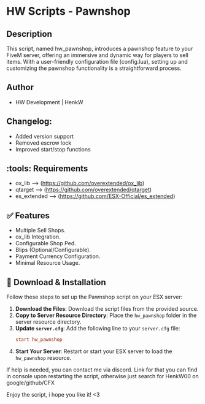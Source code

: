# HW Scripts - Pawnshop

## Description
This script, named hw_pawnshop, introduces a pawnshop feature to your FiveM server, offering an immersive and dynamic way for players to sell items. With a user-friendly configuration file (config.lua), setting up and customizing the pawnshop functionality is a straightforward process.

## Author
- HW Development | HenkW

## Changelog:
- Added version support
- Removed escrow lock
- Improved start/stop functions

## :tools: Requirements
- ox_lib --> (https://github.com/overextended/ox_lib)
- qtarget --> (https://github.com/overextended/qtarget)
- es_extended --> (https://github.com/ESX-Official/es_extended)


## :white_check_mark: Features
- Multiple Sell Shops.
- ox_lib Integration.
- Configurable Shop Ped.
- Blips (Optional/Configurable).
- Payment Currency Configuration.
- Minimal Resource Usage.



## :wrench: Download & Installation

Follow these steps to set up the Pawnshop script on your ESX server:

1. **Download the Files**: Download the script files from the provided source.
2. **Copy to Server Resource Directory**: Place the `hw_pawnshop` folder in the server resource directory.
3. **Update `server.cfg`**: Add the following line to your `server.cfg` file:
    ```cfg
    start hw_pawnshop
    ```
4. **Start Your Server**: Restart or start your ESX server to load the `hw_pawnshop` resource.

If help is needed, you can contact me via discord.
Link for that you can find in console upon restarting the script, otherwise just search for HenkW00 on google/github/CFX

Enjoy the script, i hope you like it! <3